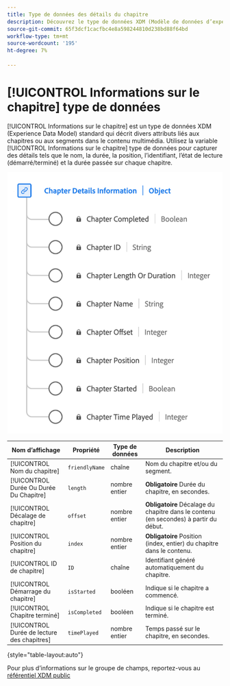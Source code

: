 ```yaml
---
title: Type de données des détails du chapitre
description: Découvrez le type de données XDM (Modèle de données d’expérience) relatif aux détails du chapitre.
source-git-commit: 65f3dcf1cacfbc4e8a598244810d238bd88f64bd
workflow-type: tm+mt
source-wordcount: '195'
ht-degree: 7%

---
```


# [!UICONTROL Informations sur le chapitre] type de données

[!UICONTROL Informations sur le chapitre] est un type de données XDM (Experience Data Model) standard qui décrit divers attributs liés aux chapitres ou aux segments dans le contenu multimédia. Utilisez la variable [!UICONTROL Informations sur le chapitre] type de données pour capturer des détails tels que le nom, la durée, la position, l’identifiant, l’état de lecture (démarré/terminé) et la durée passée sur chaque chapitre.

![Schéma du type de données Informations sur les détails du chapitre.](../images/data-types/chapter-details-information.png)

| Nom d’affichage | Propriété | Type de données | Description |
|---------------------------|---------------|-----------|---------------------------------------------------|
| [!UICONTROL Nom du chapitre] | `friendlyName` | chaîne | Nom du chapitre et/ou du segment. |
| [!UICONTROL Durée Ou Durée Du Chapitre] | `length` | nombre entier | **Obligatoire** Durée du chapitre, en secondes. |
| [!UICONTROL Décalage de chapitre] | `offset` | nombre entier | **Obligatoire** Décalage du chapitre dans le contenu (en secondes) à partir du début. |
| [!UICONTROL Position du chapitre] | `index` | nombre entier | **Obligatoire** Position (index, entier) du chapitre dans le contenu. |
| [!UICONTROL ID de chapitre] | `ID` | chaîne | Identifiant généré automatiquement du chapitre. |
| [!UICONTROL Démarrage du chapitre] | `isStarted` | booléen | Indique si le chapitre a commencé. |
| [!UICONTROL Chapitre terminé] | `isCompleted` | booléen | Indique si le chapitre est terminé. |
| [!UICONTROL Durée de lecture des chapitres] | `timePlayed` | nombre entier | Temps passé sur le chapitre, en secondes. |

{style="table-layout:auto"}

Pour plus d’informations sur le groupe de champs, reportez-vous au [référentiel XDM public](https://github.com/adobe/xdm/blob/master/components/datatypes/chapterdetails.schema.json)
